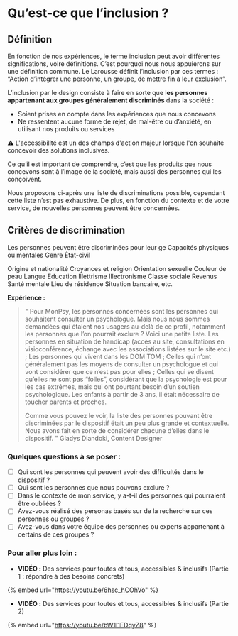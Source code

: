# Qu’est-ce que l’inclusion ?

## Définition

En fonction de nos expériences, le terme inclusion peut avoir différentes significations, voire définitions. C’est pourquoi nous nous appuierons sur une définition commune. Le Larousse définit l’inclusion par ces termes : “Action d’intégrer une personne, un groupe, de mettre fin à leur exclusion”.

L’inclusion par le design consiste à faire en sorte que l**es personnes appartenant aux groupes généralement discriminés** dans la société :&#x20;

* Soient prises en compte dans les expériences que nous concevons&#x20;
* Ne ressentent aucune forme de rejet, de mal-être ou d’anxiété, en utilisant nos produits ou services

⚠️ L'accessibilité est un des champs d'action majeur lorsque l'on souhaite concevoir des solutions inclusives. &#x20;

Ce qu’il est important de comprendre, c’est que les produits que nous concevons sont à l’image de la société, mais aussi des personnes qui les conçoivent.

Nous proposons ci-après une liste de discriminations possible, cependant cette liste n’est pas exhaustive. De plus, en fonction du contexte et de votre service, de nouvelles personnes peuvent être concernées.



## Critères de discrimination

Les personnes peuvent être discriminées pour leur ge Capacités physiques ou mentales Genre État-civil

Origine et nationalité Croyances et religion Orientation sexuelle Couleur de peau Langue Education Illettrisme Illectronisme Classe sociale Revenus Santé mentale Lieu de résidence Situation bancaire, etc.



**Expérience :**

> " Pour MonPsy, les personnes concernées sont les personnes qui souhaitent consulter un psychologue. Mais nous nous sommes demandées qui étaient nos usagers au-delà de ce profil, notamment les personnes que l’on pourrait exclure ? Voici une petite liste. Les personnes en situation de handicap (accès au site, consultations en visioconférence, échange avec les associations listées sur le site etc.) ; Les personnes qui vivent dans les DOM TOM ; Celles qui n’ont généralement pas les moyens de consulter un psychologue et qui vont considérer que ce n’est pas pour elles ; Celles qui se disent qu’elles ne sont pas “folles”, considérant que la psychologie est pour les cas extrêmes, mais qui ont pourtant besoin d’un soutien psychologique. Les enfants à partir de 3 ans, il était nécessaire de toucher parents et proches.
>
> Comme vous pouvez le voir, la liste des personnes pouvant être discriminées par le dispositif était un peu plus grande et contextuelle. Nous avons fait en sorte de considérer chacune d’elles dans le dispositif. " Gladys Diandoki, Content Designer

### Quelques questions à se poser :

* [ ] Qui sont les personnes qui peuvent avoir des difficultés dans le dispositif ?&#x20;
* [ ] Qui sont les personnes que nous pouvons exclure ?&#x20;
* [ ] Dans le contexte de mon service, y a-t-il des personnes qui pourraient être oubliées ?&#x20;
* [ ] Avez-vous réalisé des personas basés sur de la recherche sur ces personnes ou groupes ?&#x20;
* [ ] Avez-vous dans votre équipe des personnes ou experts appartenant à certains de ces groupes ?

### Pour aller plus loin :

* **VIDÉO :** Des services pour toutes et tous, accessibles & inclusifs (Partie 1 : répondre à des besoins concrets)&#x20;

{% embed url="https://youtu.be/6hsc_hCOhVo" %}

* **VIDÉO :** Des services pour toutes et tous, accessibles & inclusifs (Partie 2)

{% embed url="https://youtu.be/bW1I1FDqyZ8" %}
